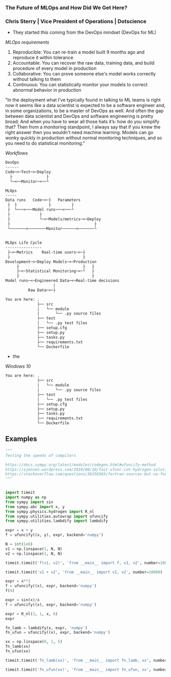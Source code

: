 ### The Future of MLOps and How Did We Get Here?
### Chris Sterry | Vice President of Operations | Dotscience
- They started this coming from the DevOps mindset (DevOps for ML)

*MLOps requirements*
1. Reproducible: You can re-train a model built 9 months ago and reproduce it within tolerance
2. Accountable: You can recover the raw data, training data, and build procedure of every model in production
3. Collaborative: You can prove someone else's model works correctly without talking to them
4. Continuous: You can statistically monitor your models to correct abnormal behavior in production

"In the deployment what I’ve typically found in talking to ML teams is right now it seems like a data scientist is expected to be a software engineer and, in some organizations, to be a master of DevOps as well. And often the gap between data scientist and DevOps and software engineering is pretty broad; And when you have to wear all those hats it’s: how do you simplify that? Then from a monitoring standpoint, I always say that if you knew the right answer then you wouldn't need machine learning. Models can go wonky quickly in production without normal monitoring techniques, and so you need to do statistical monitoring."

*Workflows*
```txt
DevOps
------
Code─>─Test─>─Deploy
  ├               ├
  └─<──Monitor─<──└

MLOps
-----
Data runs   Code─>─├   Parameters
 ├  ├              ├         ├
 ├  └───>───Model runs───<───└
 ├             ├ 
 ├             └─>─Models/metrics─>─Deploy
 ├                                     ├
 └───────<────────Monitor──────<───────└
 
 
MLOps Life Cycle
----------------
 ├─>─Metrics    Real-time users─>─├ 
 ├                                ├
Development─>─Deploy Models─>─Production
     ├                            ├   ├
     ├─<─Statistical Monitoring─<─└   ├
     ├                                ├
Model runs─<─Engineered Data─<─Real-time decisions
                     |
          Raw Data─>─├
```







```txt
You are here: .
              ├── src
              |   └── module
              |       └── .py source files
              ├── test
              |   └── .py test files
              ├── setup.cfg
              ├── setup.py
              ├── tasks.py
              ├── requirements.txt
              └── Dockerfile
```








- the

*Windows 10*

```txt
You are here: .
              ├── src
              |   └── module
              |       └── .py source files
              ├── test
              |   └── .py test files
              ├── setup.cfg
              ├── setup.py
              ├── tasks.py
              ├── requirements.txt
              └── Dockerfile
```

## Examples

```py
"""
Testing the speeds of compilers

https://docs.sympy.org/latest/modules/codegen.html#ufuncify-method
https://ojensen.wordpress.com/2010/08/10/fast-ufunc-ish-hydrogen-solutions/
https://stackoverflow.com/questions/36250303/fortran-sources-but-no-fortran-compiler-found
"""


import timeit
import numpy as np
from sympy import sin
from sympy.abc import x, y
from sympy.physics.hydrogen import R_nl
from sympy.utilities.autowrap import ufuncify
from sympy.utilities.lambdify import lambdify

expr = x + y
f = ufuncify((x, y), expr, backend='numpy')

N = int(1e6)
v1 = np.linspace(1, N, N)
v2 = np.linspace(1, N, N)

timeit.timeit('f(v1, v2)', 'from __main__ import f, v1, v2', number=10000)    

timeit.timeit('v1 + v2', 'from __main__ import v1, v2', number=10000)    

expr = x**2
f = ufuncify((x), expr, backend='numpy')
f(4)

expr = sin(x)/x
f = ufuncify((x), expr, backend='numpy')

expr = R_nl(3, 1, x, 6)
expr

fn_lamb = lambdify(x, expr, 'numpy')
fn_ufun = ufuncify((x), expr, backend='numpy')

xx = np.linspace(0, 1, 5)
fn_lamb(xx)
fn_ufun(xx)

timeit.timeit('fn_lamb(xx)', 'from __main__ import fn_lamb, xx', number=10000)    

timeit.timeit('fn_ufun(xx)', 'from __main__ import fn_ufun, xx', number=10000)    

```

